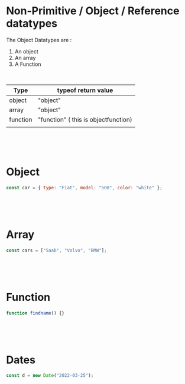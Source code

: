 # Non-Primitive / Object / Reference datatypes

The Object Datatypes are :

1. An object
2. An array
3. A Function

&nbsp;

| Type     | typeof return value                  |
| -------- | ------------------------------------ |
| object   | "object"                             |
| array    | "object"                             |
| function | "function" ( this is objectfunction) |
|          |                                      |

&nbsp;

&nbsp;

# Object

```js
const car = { type: "Fiat", model: "500", color: "white" };
```

&nbsp;

&nbsp;

# Array

```js
const cars = ["Saab", "Volvo", "BMW"];
```

&nbsp;

&nbsp;

# Function

```js
function findname() {}
```

&nbsp;

&nbsp;

# Dates

```js
const d = new Date("2022-03-25");
```

&nbsp;

&nbsp;
